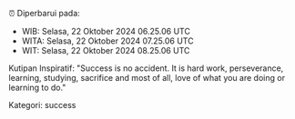 ⏰ Diperbarui pada:
- WIB: Selasa, 22 Oktober 2024 06.25.06 UTC
- WITA: Selasa, 22 Oktober 2024 07.25.06 UTC
- WIT: Selasa, 22 Oktober 2024 08.25.06 UTC

Kutipan Inspiratif:
"Success is no accident. It is hard work, perseverance, learning, studying, sacrifice and most of all, love of what you are doing or learning to do."


Kategori: success


